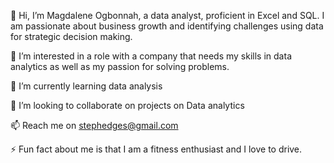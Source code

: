 👋 Hi, I’m Magdalene Ogbonnah, a data analyst, proficient in Excel and SQL. I am passionate about business growth and identifying challenges using data for strategic decision making. 

👀 I’m interested in a role with a company that needs my skills in data analytics as well as my passion for solving problems.

🌱 I’m currently learning data analysis

💞️ I’m looking to collaborate on projects on Data analytics

📫 Reach me on stephedges@gmail.com 

⚡ Fun fact about me is that I am a fitness enthusiast and I love to drive.

<!---
MsBanj/MsBanj is a ✨ special ✨ repository because its `README.md` (this file) appears on your GitHub profile.
You can click the Preview link to take a look at your changes.
--->
